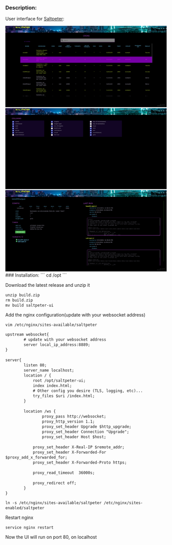 ### Description:


User interface for [Saltpeter](https://github.com/syscollective/saltpeter):

<img src="screenshots/Screenshot from 2023-02-13 09-46-12.png" width="800" >
<img src="screenshots/Screenshot from 2023-02-13 09-49-47.png" width="800" >
<img src="screenshots/Screenshot from 2023-02-13 09-48-01.png" width="800" >
### Installation:
```
cd /opt
```

Download the latest release and unzip it
```
unzip build.zip
rm build.zip
mv build saltpeter-ui
```

Add the nginx configuration(update with your websocket address)
```
vim /etc/nginx/sites-available/saltpeter
```
```
upstream websocket{
        # update with your websocket address
        server local_ip_address:8889;
}

server{
        listen 80;
        server_name localhost;
        location / {
            root /opt/saltpeter-ui;
            index index.html;
            # Other config you desire (TLS, logging, etc)...
            try_files $uri /index.html;
        }

        location /ws {
                proxy_pass http://websocket;
                proxy_http_version 1.1;
                proxy_set_header Upgrade $http_upgrade;
                proxy_set_header Connection "Upgrade";
                proxy_set_header Host $host;

    		proxy_set_header X-Real-IP $remote_addr;
    		proxy_set_header X-Forwarded-For $proxy_add_x_forwarded_for;
    		proxy_set_header X-Forwarded-Proto https;

    		proxy_read_timeout  36000s;

    		proxy_redirect off;
        }
}
```
```
ln -s /etc/nginx/sites-available/saltpeter /etc/nginx/sites-enabled/saltpeter
```
Restart nginx
```
service nginx restart
```

Now the UI will run on port 80, on localhost
